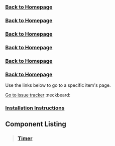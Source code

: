
### [Back to Homepage](https://github.com/mBlazonry/mBlazonrySupport) ###
### [Back to Homepage](/../../mBlazonrySupport) ###
### [Back to Homepage](/../../) ###
### [Back to Homepage](../README.md) ###
### [Back to Homepage](/) ###
### [Back to Homepage](.) ###


Use the links below to go to a specific item's page.

[Go to issue tracker](/../../issues)  :neckbeard:

### [Installation Instructions](INSTALLATION.md) ###

## Component Listing ##

> ### [Timer](TIMER.md) ###




